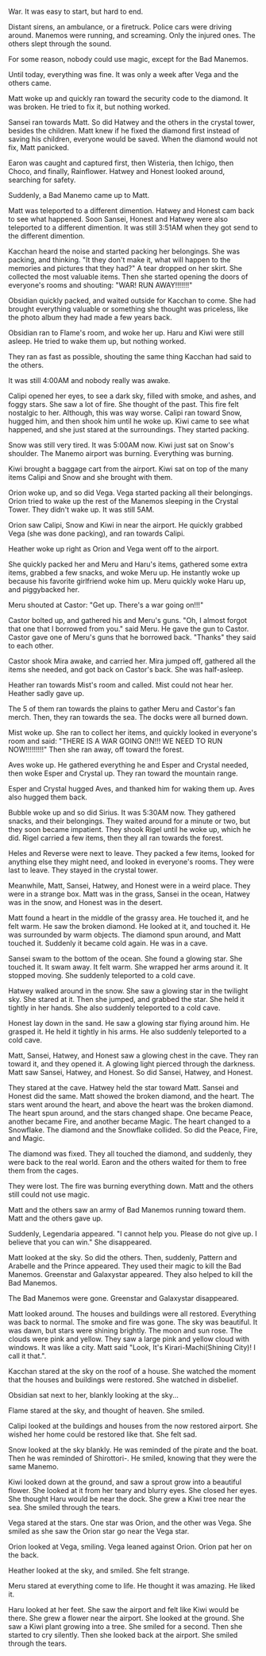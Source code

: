 War. It was easy to start, but hard to end.

Distant sirens, an ambulance, or a firetruck. Police cars were driving around. Manemos were running, and screaming. Only the injured ones. The others slept through the sound.

For some reason, nobody could use magic, except for the Bad Manemos.

Until today, everything was fine. It was only a week after Vega and the others came.

Matt woke up and quickly ran toward the security code to the diamond. It was broken. He tried to fix it, but nothing worked. 

Sansei ran towards Matt. So did Hatwey and the others in the crystal tower, besides the children. Matt knew if he fixed the diamond first instead of saving his children, everyone would be saved. When the diamond would not fix, Matt panicked. 

Earon was caught and captured first, then Wisteria, then Ichigo, then Choco, and finally, Rainflower. Hatwey and Honest looked around, searching for safety. 

Suddenly, a Bad Manemo came up to Matt. 

Matt was teleported to a different dimention. Hatwey and Honest cam back to see what happened. Soon Sansei, Honest and Hatwey were also teleported to a different dimention. It was still 3:51AM when they got send to the different dimention.

Kacchan heard the noise and started packing her belongings. She was packing, and thinking. "It they don't make it, what will happen to the memories and pictures that they had?" A tear dropped on her skirt. She collected the most valuable items. Then she started opening the doors of everyone's rooms and shouting: "WAR! RUN AWAY!!!!!!!"

Obsidian quickly packed, and waited outside for Kacchan to come. She had brought everything valuable or something she thought was priceless, like the photo album they had made a few years back.

Obsidian ran to Flame's room, and woke her up. Haru and Kiwi were still asleep. He tried to wake them up, but nothing worked.

They ran as fast as possible, shouting the same thing Kacchan had said to the others.

It was still 4:00AM and nobody really was awake.

Calipi opened her eyes, to see a dark sky, filled with smoke, and ashes, and foggy stars. She saw a lot of fire. She thought of the past. This fire felt nostalgic to her. Although, this was way worse. Calipi ran toward Snow, hugged him, and then shook him until he woke up. Kiwi came to see what happened, and she just stared at the surroundings. They started packing.

Snow was still very tired. It was 5:00AM now. Kiwi just sat on Snow's shoulder. The Manemo airport was burning. Everything was burning.

Kiwi brought a baggage cart from the airport. Kiwi sat on top of the many items Calipi and Snow and she brought with them.

Orion woke up, and so did Vega. Vega started packing all their belongings. Orion tried to wake up the rest of the Manemos sleeping in the Crystal Tower. They didn't wake up. It was still 5AM.

Orion saw Calipi, Snow and Kiwi in near the airport. He quickly grabbed Vega (she was done packing), and ran towards Calipi.

Heather woke up right as Orion and Vega went off to the airport. 

She quickly packed her and Meru and Haru's items, gathered some extra items, grabbed a few snacks, and woke Meru up. He instantly woke up because his favorite girlfriend woke him up. Meru quickly woke Haru up, and piggybacked her. 

Meru shouted at Castor: "Get up. There's a war going on!!!"

Castor bolted up, and gathered his and Meru's guns. "Oh, I almost forgot that one that I borrowed from you." said Meru. He gave the gun to Castor. Castor gave one of Meru's guns that he borrowed back. "Thanks" they said to each other. 

Castor shook Mira awake, and carried her. Mira jumped off, gathered all the items she needed, and got back on Castor's back. She was half-asleep. 

Heather ran towards Mist's room and called. Mist could not hear her. Heather sadly gave up.

The 5 of them ran towards the plains to gather Meru and Castor's fan merch. Then, they ran towards the sea. The docks were all burned down.

Mist woke up. She ran to collect her items, and quickly looked in everyone's room and said: "THERE IS A WAR GOING ON!!! WE NEED TO RUN NOW!!!!!!!!!" Then she ran away, off toward the forest.

Aves woke up. He gathered everything he and Esper and Crystal needed, then woke Esper and Crystal up. They ran toward the mountain range.

Esper and Crystal hugged Aves, and thanked him for waking them up. Aves also hugged them back.

Bubble woke up and so did Sirius. It was 5:30AM now. They gathered snacks, and their belongings. They waited around for a minute or two, but they soon became impatient. They shook Rigel until he woke up, which he did. Rigel carried a few items, then they all ran towards the forest.

Heles and Reverse were next to leave. They packed a few items, looked for anything else they might need, and looked in everyone's rooms. They were last to leave. They stayed in the crystal tower.

Meanwhile, Matt, Sansei, Hatwey, and Honest were in a weird place. They were in a strange box. Matt was in the grass, Sansei in the ocean, Hatwey was in the snow, and Honest was in the desert.

Matt found a heart in the middle of the grassy area. He touched it, and he felt warm. He saw the broken diamond. He looked at it, and touched it. He was surrounded by warm objects. The diamond spun around, and Matt touched it. Suddenly it became cold again. He was in a cave.

Sansei swam to the bottom of the ocean. She found a glowing star. She touched it. It swam away. It felt warm. She wrapped her arms around it. It stopped moving. She suddenly teleported to a cold cave.

Hatwey walked around in the snow. She saw a glowing star in the twilight sky. She stared at it. Then she jumped, and grabbed the star. She held it tightly in her hands. She also suddenly teleported to a cold cave.

Honest lay down in the sand. He saw a glowing star flying around him. He grasped it. He held it tightly in his arms. He also suddenly teleported to a cold cave.

Matt, Sansei, Hatwey, and Honest saw a glowing chest in the cave. They ran toward it, and they opened it. A glowing light pierced through the darkness. Matt saw Sansei, Hatwey, and Honest. So did Sansei, Hatwey, and Honest.

They stared at the cave. Hatwey held the star toward Matt. Sansei and Honest did the same. Matt showed the broken diamond, and the heart. The stars went around the heart, and above the heart was the broken diamond. The heart spun around, and the stars changed shape. One became Peace, another became Fire, and another became Magic. The heart changed to a Snowflake. The diamond and the Snowflake collided. So did the Peace, Fire, and Magic. 

The diamond was fixed. They all touched the diamond, and suddenly, they were back to the real world. Earon and the others waited for them to free them from the cages.

They were lost. The fire was burning everything down. Matt and the others still could not use magic.

Matt and the others saw an army of Bad Manemos running toward them. Matt and the others gave up. 

Suddenly, Legendaria appeared. "I cannot help you. Please do not give up. I believe that you can win." She disappeared.

Matt looked at the sky. So did the others. Then, suddenly, Pattern and Arabelle and the Prince appeared. They used their magic to kill the Bad Manemos. Greenstar and Galaxystar appeared. They also helped to kill the Bad Manemos.

The Bad Manemos were gone. Greenstar and Galaxystar disappeared.

Matt looked around. The houses and buildings were all restored. Everything was back to normal. The smoke and fire was gone. The sky was beautiful. It was dawn, but stars were shining brightly. The moon and sun rose. The clouds were pink and yellow. They saw a large pink and yellow cloud with windows. It was like a city. Matt said "Look, It's Kirari-Machi(Shining City)! I call it that.".

Kacchan stared at the sky on the roof of a house. She watched the moment that the houses and buildings were restored. She watched in disbelief. 

Obsidian sat next to her, blankly looking at the sky... 

Flame stared at the sky, and thought of heaven. She smiled.

Calipi looked at the buildings and houses from the now restored airport. She wished her home could be restored like that. She felt sad.

Snow looked at the sky blankly. He was reminded of the pirate and the boat. Then he was reminded of Shirottori-. He smiled, knowing that they were the same Manemo. 

Kiwi looked down at the ground, and saw a sprout grow into a beautiful flower. She looked at it from her teary and blurry eyes. She closed her eyes. She thought Haru would be near the dock. She grew a Kiwi tree near the sea. She smiled through the tears.

Vega stared at the stars. One star was Orion, and the other was Vega. She smiled as she saw the Orion star go near the Vega star. 

Orion looked at Vega, smiling. Vega leaned against Orion. Orion pat her on the back.

Heather looked at the sky, and smiled. She felt strange.

Meru stared at everything come to life. He thought it was amazing. He liked it.

Haru looked at her feet. She saw the airport and felt like Kiwi would be there. She grew a flower near the airport. She looked at the ground. She saw a Kiwi plant growing into a tree. She smiled for a second. Then she started to cry silently. Then she looked back at the airport. She smiled through the tears.

